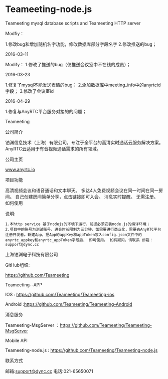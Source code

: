 # Teameeting-node.js
Teameeting mysql database scripts and Teameeting HTTP server



Modfiy：

1.修改bug和增加随机名字功能，修改数据库部分字段名字
2.修改推送的bug；

2016-03-11

Modify：
1.修改了推送的bug（仅推送会议室中不在线的成员）；

2016-03-23

1.修复了mysql不能发送表情的bug；
2.添加数据库中meeting_info中的anyrtcid字段；
3.修改了会议室id

2016-04-29

1.修复与AnyRTC平台服务对接的的问题；



Teameeting

公司简介


铂渊信息技术（上海）有限公司，专注于全平台的高清实时通话云服务解决方案。AnyRTC云适用于有音视频通话需求的所有领域。


公司主页


www.anyrtc.io


项目功能

高清视频会议和语音通话和文本聊天。
多达4人免费视频会议在同一时间在同一房间。
自己创建房间简单分享，点击链接即可入会。
消息实时提醒。
无需注册。
如何使用

说明: 

	1.本http service 基于nodejs的环境下运行，前提必须安装node.js的编译环境；
	2.项目中的账号为测试账号，进会时长限制为三分钟，如需要进行商业化，需要去AnyRTC平台注册开发者。新建App，把App的appKey和appToken写入config.json文件中的anyrtc_appkey和anyrtc_appToken字段后， 即可使用。 如有疑问，请联系 邮箱：support@dync.cc



上海铂渊电子科技有限公司

GitHub组织: 

https://github.com/Teameeting

Teameeting--APP

IOS : https://github.com/Teameeting/Teameeting-ios

Android :https://github.com/Teameeting/Teameeting-Android

消息服务

Teameeting-MsgServer ：https://github.com/Teameeting/Teameeting-MsgServer

Mobile API

Teameeting-node.js : https://github.com/Teameeting/Teameeting-node.js






联系方式

邮箱:support@dync.cc
电话:021-65650071
